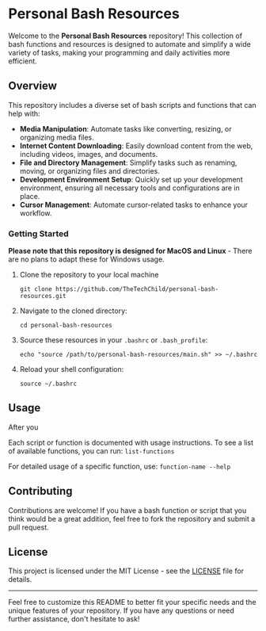 # Personal Bash Resources

Welcome to the **Personal Bash Resources** repository! This collection of bash functions and resources is designed to automate and simplify a wide variety of tasks, making your programming and daily activities more efficient.

## Overview

This repository includes a diverse set of bash scripts and functions that can help with:

- **Media Manipulation**: Automate tasks like converting, resizing, or organizing media files.
- **Internet Content Downloading**: Easily download content from the web, including videos, images, and documents.
- **File and Directory Management**: Simplify tasks such as renaming, moving, or organizing files and directories.
- **Development Environment Setup**: Quickly set up your development environment, ensuring all necessary tools and configurations are in place.
- **Cursor Management**: Automate cursor-related tasks to enhance your workflow.

### Getting Started

**Please note that this repository is designed for MacOS and Linux** - There are no plans to adapt these for Windows usage.

1. Clone the repository to your local machine
   ```
   git clone https://github.com/TheTechChild/personal-bash-resources.git
   ```

2. Navigate to the cloned directory:
   ```
   cd personal-bash-resources
   ```

3. Source these resources in your `.bashrc` or `.bash_profile`:
   ```
   echo "source /path/to/personal-bash-resources/main.sh" >> ~/.bashrc
   ```

4. Reload your shell configuration:
   ```
   source ~/.bashrc
   ```

## Usage

After you 

Each script or function is documented with usage instructions. To see a list of available functions, you can run: `list-functions`

For detailed usage of a specific function, use: `function-name --help`

## Contributing

Contributions are welcome! If you have a bash function or script that you think would be a great addition, feel free to fork the repository and submit a pull request.

## License

This project is licensed under the MIT License - see the [LICENSE](LICENSE) file for details.

---

Feel free to customize this README to better fit your specific needs and the unique features of your repository. If you have any questions or need further assistance, don't hesitate to ask!